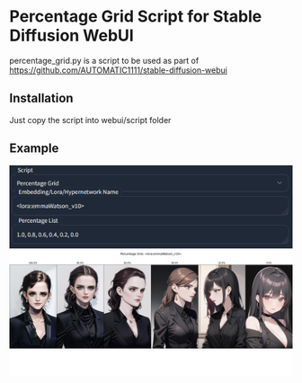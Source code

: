 # Percentage Grid Script for Stable Diffusion WebUI

percentage_grid.py is a script to be used as part of https://github.com/AUTOMATIC1111/stable-diffusion-webui

## Installation

Just copy the script into webui/script folder

## Example
![Config](https://github.com/jonatalamantes/percentage-grid-sd-webui-script/blob/main/examples/Capture.PNG)
![Output](https://github.com/jonatalamantes/percentage-grid-sd-webui-script/blob/main/examples/2023%2003%2020%2018%2042%2016.jpg)
